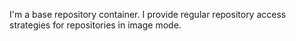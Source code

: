 I'm a base repository container. I provide regular repository access strategies for repositories in image mode. 